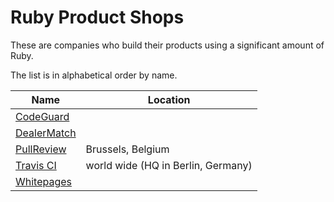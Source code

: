 # Ruby Product Shops

These are companies who build their products using a significant amount of Ruby.

The list is in alphabetical order by name.

Name                                        | Location
--------------------------------------------|---------
[CodeGuard](https://codeguard.com/)         |
[DealerMatch](http://www3.dealermatch.com/) |
[PullReview](https://pullreview.com)        | Brussels, Belgium
[Travis CI](http://travis-ci.com)           | world wide (HQ in Berlin, Germany)
[Whitepages](http://whitepages.com)         |
